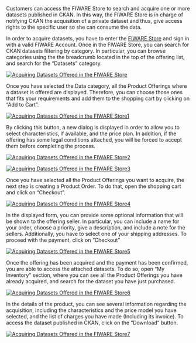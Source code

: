Customers can access the FIWARE Store to search and acquire one or more
datasets published in CKAN. In this way, the FIWARE Store is in charge
of notifying CKAN the acquisition of a private dataset and thus, give
access rights to the specific user so she can consume the data.

In order to acquire datasets, you have to enter the
[FIWARE Store](https://store.lab.fiware.org/) and sign in with a valid
FIWARE Account. Once in the FIWARE Store, you can search for CKAN datasets
filtering by category. In particular, you can browse categories using the
the breadcrumb located in the top of the offering list, and search for
the “Datasets” category.

[![Acquiring Datasets Offered in the
FIWARE Store](../images/Acquiring-Datasets-Offered-in-the-WStore.png)](../images/Acquiring-Datasets-Offered-in-the-WStore.png)

Once you have selected the Data category, all the Product Offerings where a dataset is
offered are displayed. Therefore, you can choose those ones that fits
your requirements and add them to the shopping cart by clicking on “Add to Cart”.

[![Acquiring Datasets Offered in the
FIWARE Store1](../images/Acquiring-Datasets-Offered-in-the-WStore1.png)](../images/Acquiring-Datasets-Offered-in-the-WStore1.png)

By clicking this button, a new dialog is displayed in order to
allow you to select characteristics, if available, and the price
plan. In addition, if the offering has some legal conditions attached,
you will be forced to accept them before completing the process. 

[![Acquiring Datasets Offered in the
FIWARE Store2](../images/Acquiring-Datasets-Offered-in-the-WStore2.png)](../images/Acquiring-Datasets-Offered-in-the-WStore2.png)

[![Acquiring Datasets Offered in the
FIWARE Store3](../images/Acquiring-Datasets-Offered-in-the-WStore3.png)](../images/Acquiring-Datasets-Offered-in-the-WStore3.png)

Once you have selected all the Product Offerings you want to acquire, the
next step is creating a Product Order. To do that, open the shopping cart
and click on “Checkout”.

[![Acquiring Datasets Offered in the
FIWARE Store4](../images/Acquiring-Datasets-Offered-in-the-WStore4.png)](../images/Acquiring-Datasets-Offered-in-the-WStore4.png)

In the displayed form, you can provide some optional information
that will be shown to the offering seller. In particular, you can include
a name for your order, choose a priority, give a description, and include
a note for the sellers. Additionally, you have to select one of your
shipping addresses. To proceed with the payment, click on “Checkout”

[![Acquiring Datasets Offered in the
FIWARE Store5](../images/Acquiring-Datasets-Offered-in-the-WStore5.png)](../images/Acquiring-Datasets-Offered-in-the-WStore5.png)

Once the offering has been acquired and the payment has been confirmed,
you are able to access the attached datasets. To do so, open “My Inventory”
section, where you can see all the Product Offerings you have already
acquired, and search for the dataset you have just purchased.

[![Acquiring Datasets Offered in the
FIWARE Store6](../images/Acquiring-Datasets-Offered-in-the-WStore6.png)](../images/Acquiring-Datasets-Offered-in-the-WStore6.png)

In the details of the product, you can see several information regarding
the acquisition, including the characteristics and the price model you have
selected, and the list of charges you have made (Including its invoice).
To access the dataset published in CKAN, click on the “Download” button.

[![Acquiring Datasets Offered in the
FIWARE Store7](../images/Acquiring-Datasets-Offered-in-the-WStore7.png)](../images/Acquiring-Datasets-Offered-in-the-WStore7.png)
